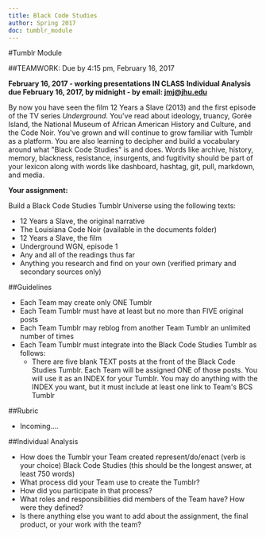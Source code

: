 ```yaml
--- 
title: Black Code Studies
author: Spring 2017
doc: tumblr_module
--- 
```


#Tumblr Module

##TEAMWORK: Due by 4:15 pm, February 16, 2017 

**February 16, 2017 - working presentations IN CLASS**
**Individual Analysis due February 16, 2017, by midnight - by email: jmj@jhu.edu**

By now you have seen the film 12 Years a Slave (2013) and the first episode of the TV series *Underground*. You've read about ideology, truancy, Gorée Island, the National Museum of African American History and Culture, and the Code Noir. You've grown and will continue to grow familiar with Tumblr as a platform. You are also learning to decipher and build a vocabulary around what "Black Code Studies" is and does. Words like archive, history, memory, blackness, resistance, insurgents, and fugitivity should be part of your lexicon along with words like dashboard, hashtag, git, pull, markdown, and media.  

**Your assignment:**

Build a Black Code Studies Tumblr Universe using the following texts:
* 12 Years a Slave, the original narrative
* The Louisiana Code Noir (available in the documents folder)
* 12 Years a Slave, the film
* Underground WGN, episode 1
* Any and all of the readings thus far
* Anything you research and find on your own (verified primary and secondary sources only)
		
##Guidelines

* Each Team may create only ONE Tumblr
* Each Team Tumblr must have at least but no more than FIVE original posts
* Each Team Tumblr may reblog from another Team Tumblr an unlimited number of times
* Each Team Tumblr must integrate into the Black Code Studies Tumblr as follows:
	* There are five blank TEXT posts at the front of the Black Code Studies Tumblr. Each Team will be assigned ONE of those posts. You will use it as an INDEX for your Tumblr. You may do anything with the INDEX you want, but it must include at least one link to Team's BCS Tumblr
	
##Rubric

* Incoming....

##Individual Analysis

* How does the Tumblr your Team created represent/do/enact (verb is your choice) Black Code Studies (this should be the longest answer, at least 750 words)
* What process did your Team use to create the Tumblr? 
* How did you participate in that process?
* What roles and responsibilities did members of the Team have? How were they defined?
* Is there anything else you want to add about the assignment, the final product, or your work with the team?
